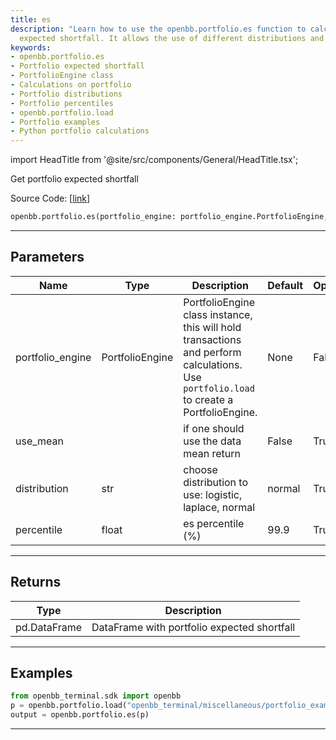 ```yaml
---
title: es
description: "Learn how to use the openbb.portfolio.es function to calculate the portfolio"
  expected shortfall. It allows the use of different distributions and custom percentiles.
keywords:
- openbb.portfolio.es
- Portfolio expected shortfall
- PortfolioEngine class
- Calculations on portfolio
- Portfolio distributions
- Portfolio percentiles
- openbb.portfolio.load
- Portfolio examples
- Python portfolio calculations
---
```


import HeadTitle from '@site/src/components/General/HeadTitle.tsx';

<HeadTitle title="portfolio.es - Reference | OpenBB SDK Docs" />

Get portfolio expected shortfall

Source Code: [[link](https://github.com/OpenBB-finance/OpenBBTerminal/tree/main/openbb_terminal/portfolio/portfolio_model.py#L1797)]

```python
openbb.portfolio.es(portfolio_engine: portfolio_engine.PortfolioEngine, use_mean: bool = False, distribution: str = "normal", percentile: float = 99.9)
```

---

## Parameters

| Name | Type | Description | Default | Optional |
| ---- | ---- | ----------- | ------- | -------- |
| portfolio_engine | PortfolioEngine | PortfolioEngine class instance, this will hold transactions and perform calculations.<br/>Use `portfolio.load` to create a PortfolioEngine. | None | False |
| use_mean |  | if one should use the data mean return | False | True |
| distribution | str | choose distribution to use: logistic, laplace, normal | normal | True |
| percentile | float | es percentile (%) | 99.9 | True |


---

## Returns

| Type | Description |
| ---- | ----------- |
| pd.DataFrame | DataFrame with portfolio expected shortfall |
---

## Examples

```python
from openbb_terminal.sdk import openbb
p = openbb.portfolio.load("openbb_terminal/miscellaneous/portfolio_examples/holdings/example.csv")
output = openbb.portfolio.es(p)
```

---
